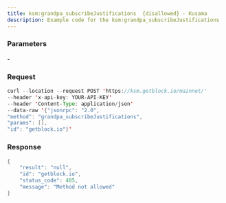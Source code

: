 ```yaml
---
title: ksm:grandpa_subscribeJustifications  {disallowed} - Kusama
description: Example code for the ksm:grandpa_subscribeJustifications  {disallowed} json-rpc method. Сomplete guide on how to use ksm:grandpa_subscribeJustifications  {disallowed} json-rpc in GetBlock.io Web3 documentation.
---
```


### Parameters


\-

### Request

``` java
curl --location --request POST 'https://ksm.getblock.io/mainnet/' 
--header 'x-api-key: YOUR-API-KEY' 
--header 'Content-Type: application/json' 
--data-raw '{"jsonrpc": "2.0",
"method": "grandpa_subscribeJustifications",
"params": [],
"id": "getblock.io"}'
```

###  Response

``` java
{
    "result": "null",
    "id": "getblock.io",
    "status_code": 405,
    "message": "Method not allowed"
}
```

